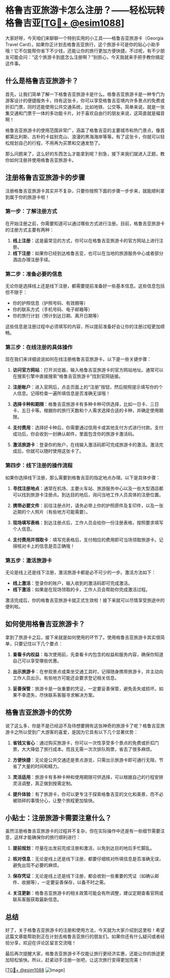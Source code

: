 # 格鲁吉亚旅游卡怎么注册？——轻松玩转格鲁吉亚[[TG💪+ @esim1088](https://t.me/s/esim1088)]

大家好呀，今天咱们来聊聊一个特别实用的小工具——格鲁吉亚旅游卡（Georgia Travel Card）。如果你正计划去格鲁吉亚旅行，这个旅游卡可是你的贴心小助手哦！它不仅能帮你省下不少钱，还能让你的旅行更加方便快捷。不过呢，有不少朋友可能会问：“这个旅游卡到底怎么注册啊？”别担心，今天我就来手把手教你搞定这件事。

## 什么是格鲁吉亚旅游卡？

首先，让我们简单了解一下格鲁吉亚旅游卡是什么。格鲁吉亚旅游卡是一种专门为游客设计的便捷服务卡，持有这张卡，你可以享受格鲁吉亚境内许多景点的免费或折扣门票，同时还能使用公共交通系统，比如地铁、公交等。简单来说，就是一张集交通和门票于一体的多功能卡片。对于喜欢自由行的朋友来说，这简直就是福音啊！

格鲁吉亚旅游卡的使用范围非常广，涵盖了格鲁吉亚的主要城市和热门景点，像首都第比利斯、古朴的卡兹别克山、浪漫的黑海海岸等等。有了这张卡，你就可以轻松规划自己的行程，不用再为买票和交通发愁了。

那么问题来了，这么好的东西怎么才能拿到呢？别急，接下来我们就进入正题，教你如何注册并使用格鲁吉亚旅游卡。

## 注册格鲁吉亚旅游卡的步骤

注册格鲁吉亚旅游卡其实并不复杂，只要你按照下面的步骤一步步来，就能顺利拿到属于你的旅游卡啦！

### 第一步：了解注册方式

在开始注册之前，你需要知道可以通过哪些方式进行注册。目前，格鲁吉亚旅游卡的注册方式主要有两种：

1. **线上注册**：这是最常见的方式，你可以在格鲁吉亚旅游卡的官方网站上进行注册。
2. **线下注册**：如果你已经到达格鲁吉亚，也可以在当地的旅游服务中心或者部分酒店办理注册手续。

### 第二步：准备必要的信息

无论你是选择线上还是线下注册，都需要提前准备好一些基本信息。这些信息包括但不限于：

- 你的护照信息（护照号码、有效期等）
- 你的联系方式（手机号码、电子邮箱等）
- 你的旅行计划（预计到达日期、离开日期等）

这些信息是注册过程中必须填写的内容，所以提前准备好会让你的注册过程更加顺畅。

### 第三步：在线注册的具体操作

现在我们来详细说说如何在线注册格鲁吉亚旅游卡。以下是一些关键步骤：

1. **访问官方网站**：打开浏览器，输入格鲁吉亚旅游卡的官方网站地址。通常可以在搜索引擎中直接搜索“格鲁吉亚旅游卡”找到官网链接。
   
2. **注册账户**：进入官网后，点击页面上的“注册”按钮，然后按照提示填写你的个人信息。记得检查一遍所填信息是否准确无误哦！

3. **选择卡种和期限**：格鲁吉亚旅游卡有多种卡种可供选择，比如一日卡、三日卡、五日卡等。根据你的旅行天数和个人需求选择合适的卡种，并确定使用期限。

4. **支付费用**：选择好卡种后，你需要通过信用卡或其他支付方式进行付款。支付成功后，你会收到一封确认邮件，里面包含你的旅游卡激活码。

5. **激活旅游卡**：登录你的账户，在线输入激活码即可完成旅游卡的激活。激活完成后，你就可以随时使用这张卡了。

### 第四步：线下注册的操作流程

如果你选择线下注册，那么需要到格鲁吉亚的指定地点办理。以下是具体步骤：

1. **寻找注册地点**：通常在机场、主要火车站、旅游服务中心以及一些大型酒店都可以找到旅游卡注册点。到达目的地后，询问当地工作人员具体的注册位置。

2. **携带必要文件**：前往注册点时，请务必带上你的护照原件及复印件，以及一张近期的个人照片（有些地方可能需要）。

3. **现场填写表格**：到达注册点后，工作人员会给你一份注册表格，按照要求填写个人信息。

4. **支付费用并领取卡**：填写完表格后，支付相应的费用即可当场领取旅游卡。记得核对卡上的信息是否正确哦！

### 第五步：激活旅游卡

无论是线上还是线下注册，激活旅游卡都是必不可少的一步。激活方法如下：

- **线上激活**：登录你的账户，输入收到的激活码即可完成激活。
- **线下激活**：如果是在现场领取的卡，工作人员会帮助你完成激活过程。

激活完成后，你的格鲁吉亚旅游卡就正式生效啦！接下来就可以尽情享受旅途中的便利啦。

## 如何使用格鲁吉亚旅游卡？

拿到了旅游卡之后，接下来就是如何使用的环节了。使用格鲁吉亚旅游卡其实很简单，只要记住以下几个要点：

1. **查看卡内权益**：每次使用前，先查看卡内包含的权益和服务内容，确保你知道自己可以享受哪些优惠。

2. **出示旅游卡**：在参观景点或乘坐交通工具时，记得随身携带旅游卡，并主动向工作人员出示。有些地方可能还会要求登记相关信息。

3. **妥善保管**：旅游卡是一张重要的凭证，一定要妥善保管，避免丢失或损坏。如果不幸遗失，尽快联系客服寻求解决方案。

## 格鲁吉亚旅游卡的优势

说了这么多，你是不是已经迫不及待想要拥有这张神奇的旅游卡了呢？格鲁吉亚旅游卡之所以受到广大游客的喜爱，是因为它具有以下几个显著优势：

1. **省钱又省心**：通过购买旅游卡，你可以一次性享受多个景点的免费或折扣门票，大大降低了旅行成本。而且无需一次次排队购票，省去了很多麻烦。

2. **方便快捷**：无论是公共交通还是景点游览，只需出示旅游卡即可通行无阻，节省了大量的时间和精力。

3. **灵活适用**：旅游卡有多种卡种和使用期限可供选择，可以根据自己的行程安排灵活调整，真正做到按需定制。

4. **提升体验**：有了旅游卡，你可以更专注于探索格鲁吉亚的文化和美景，而不必被琐碎的事情分心，让整个旅程更加愉快。

## 小贴士：注册旅游卡需要注意什么？

虽然注册格鲁吉亚旅游卡的过程并不复杂，但在实际操作中还是有一些细节需要注意，这样才能确保你的旅行顺利进行：

1. **提前规划**：尽量在出发前完成注册和激活，以免到达目的地后手忙脚乱。

2. **核对信息**：无论是线上还是线下注册，都要仔细核对所填信息是否准确无误，避免出现不必要的麻烦。

3. **保存凭证**：无论是线上还是线下注册，都会收到一些重要的凭证（如确认邮件、收据等），一定要妥善保存，以备不时之需。

4. **关注更新**：格鲁吉亚旅游卡的相关政策可能会有所调整，建议定期查看官网或联系客服获取最新信息。

## 总结

好了，关于格鲁吉亚旅游卡的注册和使用方法，今天就为大家介绍到这里啦！希望这篇文章能帮助到正在计划去格鲁吉亚旅行的朋友们。如果你还有什么疑问或者经验分享，欢迎在评论区留言交流哦！

最后再次提醒大家，格鲁吉亚旅游卡不仅能让旅行更经济实惠，还能让你的旅途更加轻松愉快。所以，赶紧动手注册一张吧，让这次旅行变得更加完美！

[[TG💪+ @esim1088](https://t.me/s/esim1088) ![Image](https://i.postimg.cc/4NQfJmqS/Snipaste-2025-05-13-00-14-12.png)]
